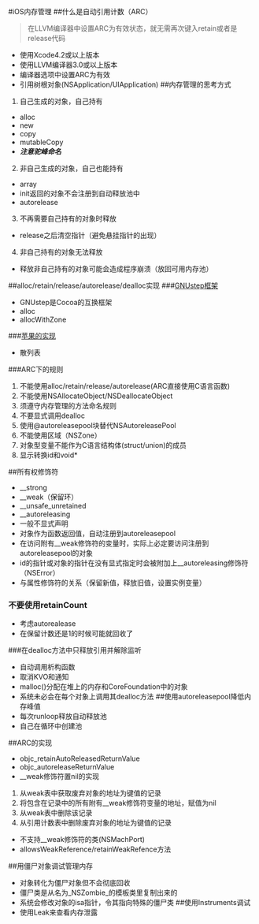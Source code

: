 #iOS内存管理
##什么是自动引用计数（ARC）
> 在LLVM编译器中设置ARC为有效状态，就无需再次键入retain或者是release代码
- 使用Xcode4.2或以上版本
- 使用LLVM编译器3.0或以上版本
- 编译器选项中设置ARC为有效
- 引用树根对象(NSApplication/UIApplication)
##内存管理的思考方式
1. 自己生成的对象，自己持有
- alloc
- new
- copy
- mutableCopy
-  ***注意驼峰命名***
2. 非自己生成的对象，自己也能持有
- array
- init返回的对象不会注册到自动释放池中
- autorelease
3. 不再需要自己持有的对象时释放
- release之后清空指针（避免悬挂指针的出现）

4. 非自己持有的对象无法释放
- 释放非自己持有的对象可能会造成程序崩溃（放回可用内存池）

##alloc/retain/release/autorelease/dealloc实现
###[GNUstep框架](https://github.com/gnustep/libs-base/edit/master/Source/NSObject.m)
- GNUstep是Cocoa的互换框架
- alloc
- allocWithZone

###[苹果的实现](https://opensource.apple.com/source/objc4/objc4-723/runtime/)
- 散列表

###ARC下的规则
1. 不能使用alloc/retain/release/autorelease(ARC直接使用C语言函数)
2. 不能使用NSAllocateObject/NSDeallocateObject
3. 须遵守内存管理的方法命名规则
4. 不要显式调用dealloc
5. 使用@autoreleasepool块替代NSAutoreleasePool
6. 不能使用区域（NSZone）
7. 对象型变量不能作为C语言结构体(struct/union)的成员
8. 显示转换id和void*

##所有权修饰符
- __strong
- __weak（保留环）
- __unsafe_unretained
- __autoreleasing
- 一般不显式声明
- 对象作为函数返回值，自动注册到autoreleasepool
- 在访问附有__weak修饰符的变量时，实际上必定要访问注册到autoreleasepool的对象
- id的指针或对象的指针在没有显式指定时会被附加上__autoreleasing修饰符（NSError）
- 与属性修饰符的关系（保留新值，释放旧值，设置实例变量）
### 不要使用retainCount
- 考虑autorealease
- 在保留计数还是1的时候可能就回收了

###在dealloc方法中只释放引用并解除监听
- 自动调用析构函数
- 取消KVO和通知
- malloc()分配在堆上的内存和CoreFoundation中的对象
- 系统未必会在每个对象上调用其dealloc方法
##使用autoreleasepool降低内存峰值
- 每次runloop释放自动释放池
- 自己在循环中创建池

##ARC的实现
- objc_retainAutoReleasedReturnValue
- objc_autoreleaseReturnValue
- __weak修饰符置nil的实现
1. 从weak表中获取废弃对象的地址为键值的记录
2. 将包含在记录中的所有附有__weak修饰符变量的地址，赋值为nil
3. 从weak表中删除该记录
4. 从引用计数表中删除废弃对象的地址为键值的记录
- 不支持__weak修饰符的类(NSMachPort)
- allowsWeakReference/retainWeakRefence方法

##用僵尸对象调试管理内存
- 对象转化为僵尸对象但不会彻底回收
- 僵尸类是从名为_NSZombie_的模板类里复制出来的
- 系统会修改对象的isa指针，令其指向特殊的僵尸类
##使用Instruments调试
- 使用Leak来查看内存泄露





